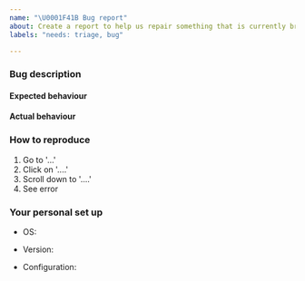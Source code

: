 ```yaml
---
name: "\U0001F41B Bug report"
about: Create a report to help us repair something that is currently broken
labels: "needs: triage, bug"

---
```

<!-- Thank you for contributing. These HTML commments will not render in the issue, but you can delete them once you've read them if you prefer! -->

### Bug description
<!-- Use this section to clearly and concisely describe the bug. -->

#### Expected behaviour
<!-- Tell us what you thought would happen. -->

#### Actual behaviour
<!-- Tell us what actually happens. -->

### How to reproduce
<!-- Use this section to describe the steps that a user would take to experience this bug. -->

1. Go to '...'
2. Click on '....'
3. Scroll down to '....'
4. See error

### Your personal set up
<!-- Tell us a little about the system you're using. -->

 - OS:
 <!-- [e.g. linux, OSX] -->
 - Version:
 <!-- e.g. jupyterhub --version. --->
 - Configuration:
 <!-- Be careful not to share any sensitive information. --->

